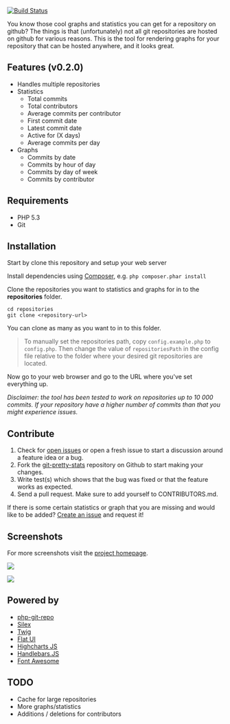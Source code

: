 [![Build Status](https://api.travis-ci.org/modess/git-pretty-stats.png)](https://api.travis-ci.org/modess/git-pretty-stats.png)

You know those cool graphs and statistics you can get for a repository on github? The things is that (unfortunately) not all git repositories are hosted on github for various reasons. This is the tool for rendering graphs for your repository that can be hosted anywhere, and it looks great.

## Features (v0.2.0)

* Handles multiple repositories
* Statistics
  - Total commits
  - Total contributors
  - Average commits per contributor
  - First commit date
  - Latest commit date
  - Active for (X days)
  - Average commits per day
* Graphs
  - Commits by date
  - Commits by hour of day
  - Commits by day of week
  - Commits by contributor

## Requirements

* PHP 5.3
* Git

## Installation

Start by clone this repository and setup your web server

Install dependencies using [Composer](http://getcomposer.org/), e.g. `php composer.phar install`

Clone the repositories you want to statistics and graphs for in to the **repositories** folder. 

    cd repositories
    git clone <repository-url>
    
You can clone as many as you want to in to this folder.

>  To manually set the repositories path, copy `config.example.php` to `config.php`. Then change the value of `repositoriesPath` in the config file relative to the folder where your desired git repositories are located.

Now go to your web browser and go to the URL where you've set everything up.

*Disclaimer: the tool has been tested to work on repositories up to 10 000 commits. If your repository have a higher number of commits than that you might experience issues.*

## Contribute

1. Check for [open issues](https://github.com/modess/git-pretty-stats/issues) or open a fresh issue to start a discussion around a feature idea or a bug.
2. Fork the [git-pretty-stats](https://github.com/modess/git-pretty-stats) repository on Github to start making your changes.
3. Write test(s) which shows that the bug was fixed or that the feature works as expected.
4. Send a pull request. Make sure to add yourself to CONTRIBUTORS.md.

If there is some certain statistics or graph that you are missing and would like to be added? [Create an issue](https://github.com/modess/git-pretty-stats/issues/new) and request it!

## Screenshots

For more screenshots visit the [project homepage](http://www.codingswag.com/git-pretty-stats).

![](http://www.codingswag.com/wp-content/uploads/2013/06/Screenshot-2013-07-10-at-14.38.34.png)

![](http://www.codingswag.com/wp-content/uploads/2013/06/Screenshot-2013-07-10-at-14.38.43.png)

## Powered by

* [php-git-repo](https://github.com/ornicar/php-git-repo)
* [Silex](https://github.com/fabpot/Silex)
* [Twig](https://github.com/fabpot/Twig)
* [Flat UI](https://github.com/designmodo/Flat-UI)
* [Highcharts JS](https://github.com/highslide-software/highcharts.com)
* [Handlebars.JS](https://github.com/wycats/handlebars.js)
* [Font Awesome](https://github.com/FortAwesome/Font-Awesome)

## TODO

* Cache for large repositories
* More graphs/statistics
* Additions / deletions for contributors

